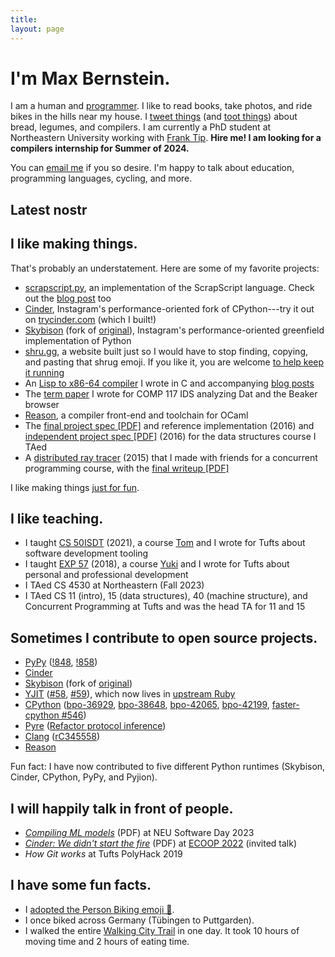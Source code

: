 ```yaml
---
title:
layout: page
---
```


<a rel="me" style="display:none;" href="https://mastodon.social/@tekknolagi">Mastodon</a>

<h1>I'm Max Bernstein.</h1>

I am a human and [programmer](https://github.com/tekknolagi). I like to read
books, take photos, and ride bikes in the hills near my house. I [tweet
things](https://twitter.com/tekknolagi) (and [toot
things](https://mastodon.social/@tekknolagi)) about bread, legumes, and
compilers. I am currently a PhD student at Northeastern University working with
[Frank Tip](http://www.franktip.org/). **Hire me! I am looking for a compilers
internship for Summer of 2024.**

You can [email me](mailto:contact@bernsteinbear.com) if you so desire. I'm
happy to talk about education, programming languages, cycling, and more.

## Latest nostr

<div id="nostr-container"><ul></ul></div>

<script type="text/javascript">
const relay = "wss://offchain.pub";
const socket = new WebSocket(relay);
const pubkey =
  "ff6560d3d0c180d8be922541650ca53debdfa50d10d30d05e1320c0a04b64584";
const messages = [];

function subscribe(pubkey) {
  const filter = {
    authors: [pubkey],
  };
  const subscription = ["REQ", "my-sub", filter];
  socket.send(JSON.stringify(subscription));
}

function escapeHTML(unsafeText) {
  // https://stackoverflow.com/a/48054293/569183
  const div = document.createElement("div");
  div.innerText = unsafeText;
  return div.innerHTML;
}

function renderMessages(messages) {
  const list = document.createElement("ul");
  list.setAttribute("style", "list-style-type: none; padding-left: 0px; padding-bottom: 10px;");
  for (const message of messages) {
    const text = message.content;
    const date = new Date(message.created_at * 1000);
    const date_str = date.toLocaleDateString("en-US");
    const time_str = date.toLocaleTimeString("en-US");
    const element = document.createElement("li");
    element.innerText = `${text}\n  ${time_str} on ${date_str}`;
    element.setAttribute("style", "padding-bottom: 10px;");
    list.appendChild(element);
  }
  const old_list = document.querySelector("#nostr-container ul");
  document.querySelector("#nostr-container").replaceChild(list, old_list);
}

socket.addEventListener("open", function (event) {
  console.log("open", event);
  subscribe(pubkey);
});

socket.addEventListener("message", function (event) {
  const message_data_json = event.data;
  const message_data = JSON.parse(message_data_json);
  if (!(message_data instanceof Array)) {
    console.log("Invalid message: expected Array", message_data);
    return;
  }
  if (message_data.length < 2) {
    console.log("Invalid message: too short", message_data);
    return;
  }
  const message_type = message_data[0];
  if (message_type !== "EVENT") {
    // Can ignore EOSE... for now? TODO: do we need to re-open a sub?
    return;
  }
  if (message_data.length !== 3) {
    console.log("Invalid EVENT message: too short", message_data);
    return;
  }
  const event_data = message_data[2];
  if (event_data.kind !== 1) {
    // Ignore non text-note kinds for now
    return;
  }
  messages.push(event_data);
  messages.sort((a, b) => b.created_at - a.created_at);
  renderMessages(messages.slice(0, 5));
});
</script>

## I like making things.

That's probably an understatement. Here are some of my favorite projects:

* [scrapscript.py](https://github.com/tekknolagi/scrapscript), an
  implementation of the ScrapScript language. Check out the [blog
  post](/blog/scrapscript) too
* [Cinder](https://github.com/facebookincubator/cinder), Instagram's
  performance-oriented fork of CPython---try it out on
  [trycinder.com](https://trycinder.com) (which I built!)
* [Skybison](https://github.com/tekknolagi/skybison) (fork of
  [original](https://github.com/facebookexperimental/skybison)), Instagram's
  performance-oriented greenfield implementation of Python
* [shru.gg](https://shru.gg), a website built just so I would have to stop
  finding, copying, and pasting that shrug emoji. If you like it, you are
  welcome [to help keep it running](https://github.com/sponsors/tekknolagi)
* An [Lisp to x86-64 compiler](https://github.com/tekknolagi/ghuloum) I wrote
  in C and accompanying [blog posts](/blog/lisp/)
* The [term paper](/dat-paper/) I wrote for COMP 117 IDS
  analyzing Dat and the Beaker browser
* [Reason](https://reasonml.github.io/), a compiler front-end and toolchain for
  OCaml
* The [final project spec [PDF]](/resources/comp15-homework6.pdf)
  and reference implementation (2016) and
  [independent project spec [PDF]](/resources/comp15-independent.pdf)
  (2016) for the data structures course I TAed
* A [distributed ray tracer](https://github.com/TheiaRT/tracer) (2015) that I
  made with friends for a concurrent programming course, with the
  [final writeup [PDF]](/resources/comp50-writeup.pdf)

I like making things [just for fun](https://justforfunnoreally.dev/).

## I like teaching.

* I taught [CS 50ISDT](/isdt/) (2021), a course [Tom](https://tchebb.me/) and I
  wrote for Tufts about software development tooling
* I taught [EXP 57](/excollege/) (2018), a course
  [Yuki](https://yzan424.github.io/) and I wrote for Tufts about personal and
  professional development
* I TAed CS 4530 at Northeastern (Fall 2023)
* I TAed CS 11 (intro), 15 (data structures), 40 (machine structure), and
  Concurrent Programming at Tufts and was the head TA for 11 and 15

## Sometimes I contribute to open source projects.

* [PyPy](https://www.pypy.org/)
  ([!848](https://foss.heptapod.net/pypy/pypy/-/merge_requests/848),
  [!858](https://foss.heptapod.net/pypy/pypy/-/merge_requests/858))
* [Cinder](https://github.com/facebookincubator/cinder)
* [Skybison](https://github.com/tekknolagi/skybison)
  (fork of [original](https://github.com/facebookexperimental/skybison))
* [YJIT](https://github.com/Shopify/ruby)
  ([#58](https://github.com/Shopify/ruby/pull/58),
   [#59](https://github.com/Shopify/ruby/pull/59)),
  which now lives in [upstream Ruby](https://github.com/ruby/ruby)
* [CPython](https://www.python.org/)
  ([bpo-36929](https://github.com/python/cpython/pull/13392),
  [bpo-38648](https://github.com/python/cpython/pull/17002),
  [bpo-42065](https://github.com/python/cpython/pull/19940),
  [bpo-42199](https://github.com/python/cpython/pull/23031),
  [faster-cpython #546](https://github.com/faster-cpython/ideas/issues/546))
* [Pyre](https://pyre-check.org/)
  ([Refactor protocol inference](https://github.com/facebook/pyre-check/commit/f14577db5940c0b4087fffe209786cd4075f37df))
* [Clang](https://clang.llvm.org/)
  ([rC345558](https://reviews.llvm.org/rC345558))
* [Reason](https://github.com/facebook/reason)

Fun fact: I have now contributed to five different Python runtimes (Skybison,
Cinder, CPython, PyPy, and Pyjion).

## I will happily talk in front of people.

* [*Compiling ML models*](/assets/img/compiling-ml-models.pdf) (PDF) at NEU Software Day 2023
* [*Cinder: We didn't start the fire*](/assets/img/ecoop2022.pdf) (PDF) at [ECOOP 2022](https://2022.ecoop.org/details/ICOOOLPS-2022-papers/5/Cinder-We-didn-t-start-the-fire) (invited talk)
* *How Git works* at Tufts PolyHack 2019

## I have some fun facts.

* I [adopted the Person Biking emoji 🚴](https://twitter.com/unicode/status/1341803011501223936).
* I once biked across Germany (Tübingen to Puttgarden).
* I walked the entire [Walking City Trail](https://www.bostontrails.org/) in
  one day. It took 10 hours of moving time and 2 hours of eating time.
